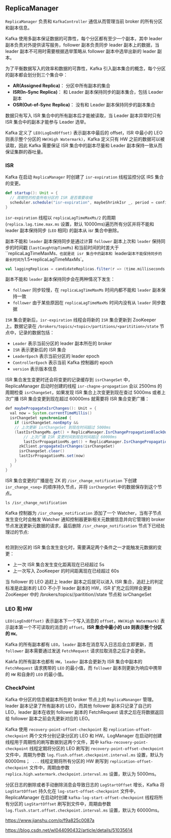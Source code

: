 ## ReplicaManager

`ReplicaManager` 负责和 `KafkaController` 通信从而管理当前 broker 的所有分区和副本信息。

Kafka 使用多副本保证数据的可靠性，每个分区都有至少一个副本，其中 leader 副本负责对外提供读写服务，follower 副本负责同步 leader 副本上的数据，当 leader 副本不可用时需要根据选举策略从 follower 副本中选举出新的 leader 副本。

为了平衡数据写入的效率和数据的可靠性，Kafka 引入副本集合的概念，每个分区的副本都会划分到三个集合中：

- **AR(Assigned Replica)**： 分区中所有副本的集合
- **ISR(In-Sync Replica)**： 和 Leader 副本保持同步的副本集合，包括 Leader 副本
- **OSR(Out-of-Sync Replica)**： 没有和 Leader 副本保持同步的副本集合

数据只有写入 ISR 集合中的所有副本后才能被读取，当 Leader 副本异常时只有 ISR 集合中的副本才能参与 Leader 选举。

Kafka 定义了 `LEO(LogEndOffset)` 表示副本中最后的 offset，ISR 中最小的 LEO 则表示整个分区的 `HW(High Watermark)`，Kafka 定义只有 HW 之前的数据可以被读取，因此 Kafka 需要保证 ISR 集合中的副本尽量和 Leader 副本保持一致从而保证集群的吞吐量。

### ISR

Kafka 在启动 `ReplicaManager` 时创建了 `isr-expiration` 线程监控分区 IRS 集合的变更。
```scala
def startup(): Unit = {
  // 周期性的检查所有分区的 ISR 是否需要收缩
  scheduler.schedule("isr-expiration", maybeShrinkIsr _, period = config.replicaLagTimeMaxMs / 2, unit = TimeUnit.MILLISECONDS)
}
```
`isr-expiration` 线程以 `replicaLagTimeMaxMs/2` 的周期(```replica.lag.time.max.ms``` 设置，默认 10000ms)遍历所有分区并将不能和 leader 副本保持同步 (`LEO` 相同) 的副本从 isr 集合中删除。

副本不能和 `leader` 副本保持同步是通过计算 `follower` 副本上次和 `leader` 保持同步的时间戳 (`lastCaughtUpTimeMs`) 和当前时间的时差大于 ``replicaLagTimeMaxMs`，也就是说 isr 集合中的副本和 `leader` 副本不能保持同步的最长时间为 `1.5*replicaLagTimeMaxMs`。

```scala
val laggingReplicas = candidateReplicas.filter(r => (time.milliseconds - r.lastCaughtUpTimeMs) > maxLagMs)
```

副本不能和 `leader` 副本保持同步会在两种情况下发生：

- `follower` 同步较慢，在 `replicaLagTimeMaxMs` 时间内都不能和 `leader` 副本保持一致
- `follower` 由于某些原因在 `replicaLagTimeMaxMs` 时间内没有从 `leader` 同步数据

`ISR` 集合更新后，```isr-expiration``` 线程会将新的 `ISR` 集合更新到 ZooKeeper 上。数据记录在 ```/brokers/topics/<topic>/partitions/<paritition>/state``` 节点中，记录的数据包括：

- ```Leader``` 表示当前分区的 leader 副本所在的 broker 
- ```ISR``` 表示更新后的 ISR 集合
- ```LeaderEpoch``` 表示当前分区的 leader epoch
- ```ControllerEpoch``` 表示当前 Kafka 控制器的 epoch
- ```version``` 表示版本信息


ISR 集合发生变更时还会将变更的记录缓存到 ```isrChangeSet``` 中，ReplicaManager 启动时创建的线程 ```isr-chagne-propagation``` 会以 2500ms 的周期检查 ```isrChangeSet```，如果发现 ISR 集合上次变更到现在查过 5000ms 或者上次广播 ISR 集合变更到现在超过 60000ms 就需要将 ISR 集合变更广播：
```java
def maybePropagateIsrChanges(): Unit = {
  val now = System.currentTimeMillis()
  isrChangeSet synchronized {
    if (isrChangeSet.nonEmpty &&
    // 上次更新 isrChangeSet 到现在时间超过 5000ms
    (lastIsrChangeMs.get() + ReplicaManager.IsrChangePropagationBlackOut < now ||
        // 上次广播 ISR 变更时间到现在时间超过 60000ms
        lastIsrPropagationMs.get() + ReplicaManager.IsrChangePropagationInterval < now)) {
      zkClient.propagateIsrChanges(isrChangeSet)
      isrChangeSet.clear()
      lastIsrPropagationMs.set(now)
    }
  }
}
```
ISR 集合变更的广播是在 ZK 的 ```/isr_change_notification``` 下创建 ```isr_change_<seq>``` 的顺序持久节点，并将 ```isrChangeSet``` 中的数据保存到这个节点。
```
ls /isr_change_notification
```
Kafka 控制器为 ```/isr_change_notification``` 添加了一个 Watcher，当有子节点发生变化时会触发 Watcher 通知控制器更新相关元数据信息并向它管理的 broker 节点发送更新元数据的请求，最后删除 ```/isr_change_notification``` 节点下已经处理过的节点:
```java

```
检测到分区的 ISR 集合发生变化时，需要满足两个条件之一才能触发元数据的变更：
- 上一次 ISR 集合发生变化距离现在已经超过 5s
- 上一次写入 ZooKeeper 的时间距离现在已经超过 60s

当 follower 的 LEO 追赶上 leader 副本之后就可以进入 ISR 集合，追赶上的判定标准是此副本的 LEO 不小于 leader 副本的 HW，ISR 扩充之后同样会更新 ZooKeeper 中的 /brokers/topics/<topic>/paritition/<partition>/state 节点和 isrChangeSet



### LEO 和 HW

`LEO(LogEndOffset)` 表示副本下一个写入消息的 `offset`，`HW(High Watermark)` 表示副本第一个不可读取的消息的 `offset`。**ISR 集合中最小的 `LEO` 则表示整个分区的 `HW`**。

Kafka 的所有副本都有 `LEO`，`leader` 副本在消息写入日志后会立即更新，而 `follower` 副本需要通过发送 `FetchRequest` 请求拉取消息之后才会更新。

Kakfa 的所有副本也都有 `HW`，`leader` 副本会更新为 ISR 集合中副本的 `FetchRequest` 请求携带的 `LEO` 的最小值，而 `follower` 副本则更新为响应中携带的 `HW` 和自身的 `LEO` 的最小值。



### CheckPoint

Kafka 中分区的信息被副本所在的 broker 节点上的 ```ReplicaMananger``` 管理。leader 副本记录了所有副本的 LEO，而其他 follower 副本只记录了自己的 LEO，leader 副本在收到 follower 副本的 FetchRequest 请求之后在将数据返回给 follower 副本之前会先更新对应的 LEO。

Kafka 使用 ```recovery-point-offset-checkpoint``` 和 ```replication-offset-checkpoint``` 两个文件分别记录分区的 LEO 和 HW。LogManager 在启动时创建线程用于周期性的刷写数据到这两个文件，其中 ```kafka-recovery-point-checkpoint``` 线程定期将分区的 LEO 刷写到 ```recovery-point-offset-checkpoint``` 文件中，周期为参数 ```log.flush.offset.checkpoint.interval.ms``` 设置，默认为 60000ms；``` ...``` 线程定期将所有分区的 HW 刷写到 ```replication-offset-checkpoint``` 文件中，周期由参数 ```replica.high.watermark.checkpoint.interval.ms``` 设置，默认为 5000ms。

分区日志的删除或者手动删除消息会导致日志的 ```LogStartOffset``` 增长，Kafka 将 ```LogStartOffset``` 持久化在 ```log-start-offset-checkpoint``` 文件中，ReplicaManager 在启动时创建 ```kafka-log-start-offset-checkpoint``` 线程将所有分区的 ```LogStartOffset``` 刷写到文件中，周期由参数 ```log.flush.start.offset.checkpoint.interval.ms``` 设置，默认为 60000ms。



https://www.jianshu.com/p/f9a825c0087a



https://blog.csdn.net/wl044090432/article/details/51035614